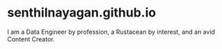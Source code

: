 # senthilnayagan.github.io
I am a Data Engineer by profession, a Rustacean by interest, and an avid Content Creator.
